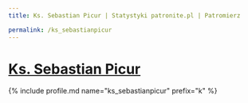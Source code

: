 ```yaml
---
title: Ks. Sebastian Picur | Statystyki patronite.pl | Patromierz

permalink: /ks_sebastianpicur
---
```


# [Ks. Sebastian Picur](https://patronite.pl/ks_sebastianpicur)

{% include profile.md name="ks_sebastianpicur" prefix="k" %}

